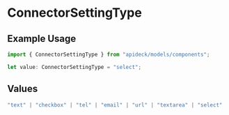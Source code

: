 # ConnectorSettingType

## Example Usage

```typescript
import { ConnectorSettingType } from "apideck/models/components";

let value: ConnectorSettingType = "select";
```

## Values

```typescript
"text" | "checkbox" | "tel" | "email" | "url" | "textarea" | "select" | "filtered-select" | "multi-select" | "datetime" | "date" | "time" | "number" | "password"
```